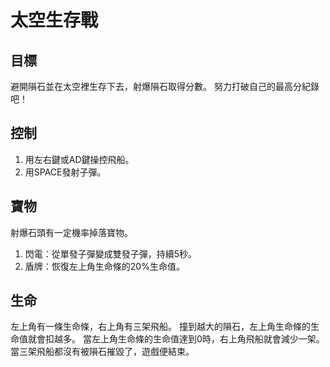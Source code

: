 # 太空生存戰
## 目標

避開隕石並在太空裡生存下去，射爆隕石取得分數。
努力打破自己的最高分紀錄吧！

## 控制

1. 用左右鍵或AD鍵操控飛船。
2. 用SPACE發射子彈。

## 寶物

射爆石頭有一定機率掉落寶物。
1. 閃電：從單發子彈變成雙發子彈，持續5秒。
2. 盾牌：恢復左上角生命條的20%生命值。

## 生命

左上角有一條生命條，右上角有三架飛船。                                                    撞到越大的隕石，左上角生命條的生命值就會扣越多。                                            當左上角生命條的生命值達到0時，右上角飛船就會減少一架。                                      當三架飛船都沒有被隕石摧毀了，遊戲便結束。
